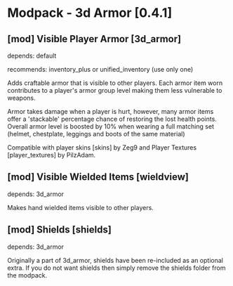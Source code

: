 Modpack - 3d Armor [0.4.1]
==========================

[mod] Visible Player Armor [3d_armor]
-------------------------------------

depends: default

recommends: inventory_plus or unified_inventory (use only one)

Adds craftable armor that is visible to other players. Each armor item worn contributes to
a player's armor group level making them less vulnerable to weapons.

Armor takes damage when a player is hurt, however, many armor items offer a 'stackable'
percentage chance of restoring the lost health points. Overall armor level is boosted by 10%
when wearing a full matching set (helmet, chestplate, leggings and boots of the same material)

Compatible with player skins [skins] by Zeg9 and Player Textures [player_textures] by PilzAdam.

[mod] Visible Wielded Items [wieldview]
---------------------------------------

depends: 3d_armor

Makes hand wielded items visible to other players.

[mod] Shields [shields]
-------------------------------------

depends: 3d_armor

Originally a part of 3d_armor, shields have been re-included as an optional extra.
If you do not want shields then simply remove the shields folder from the modpack.

